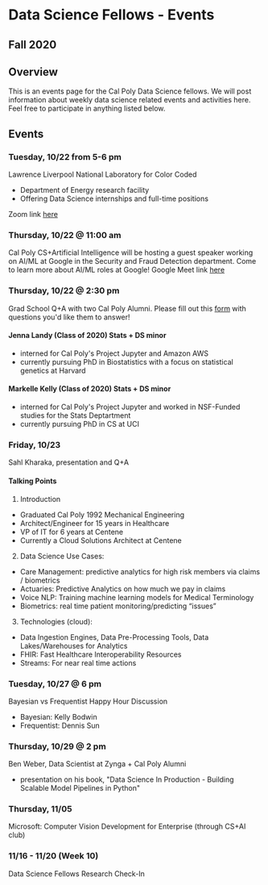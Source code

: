 # Data Science Fellows - Events
## Fall 2020
## Overview
This is an events page for the Cal Poly Data Science fellows.  We will post information about weekly data science related events and activities here.  Feel free to participate in anything listed below.

## Events

### Tuesday, 10/22 from 5-6 pm
Lawrence Liverpool National Laboratory for Color Coded
- Department of Energy research facility
- Offering Data Science internships and full-time positions

Zoom link [here](https://calpoly.zoom.us/j/81652572421)

### Thursday, 10/22 @ 11:00 am
Cal Poly CS+Artificial Intelligence will be hosting a guest speaker working on AI/ML at Google in the Security and Fraud Detection department. Come to learn more about AI/ML roles at Google!
Google Meet link [here](https://meet.google.com/ctg-rhof-egr)

### Thursday, 10/22 @ 2:30 pm
Grad School Q+A with two Cal Poly Alumni.  Please fill out this [form](https://docs.google.com/forms/d/e/1FAIpQLSck2EKOWuqpvViwex-RWL2TdqZwznnTEWo4cJNWkcfqCk_gBQ/viewform) with questions you'd like them to answer!

#### Jenna Landy (Class of 2020) Stats + DS minor
- interned for Cal Poly's Project Jupyter and Amazon AWS
- currently pursuing PhD in Biostatistics with a focus on statistical genetics at Harvard

#### Markelle Kelly (Class of 2020) Stats + DS minor
- interned for Cal Poly's Project Jupyter and worked in NSF-Funded studies for the Stats Deptartment
- currently pursuing PhD in CS at UCI

### Friday, 10/23
Sahl Kharaka, presentation and Q+A

#### Talking Points
1. Introduction
- Graduated Cal Poly 1992 Mechanical Engineering 
- Architect/Engineer for 15 years in Healthcare
- VP of IT for 6 years at Centene
- Currently a Cloud Solutions Architect at Centene

2. Data Science Use Cases:
- Care Management: predictive analytics for high risk members via claims / biometrics
- Actuaries: Predictive Analytics on how much we pay in claims
- Voice NLP: Training machine learning models for Medical Terminology
- Biometrics: real time patient monitoring/predicting “issues”

3. Technologies (cloud):
- Data Ingestion Engines, Data Pre-Processing Tools, Data Lakes/Warehouses for Analytics
- FHIR: Fast Healthcare Interoperability Resources
- Streams: For near real time actions

### Tuesday, 10/27 @ 6 pm
Bayesian vs Frequentist Happy Hour Discussion
- Bayesian: Kelly Bodwin
- Frequentist: Dennis Sun

### Thursday, 10/29 @ 2 pm
Ben Weber, Data Scientist at Zynga + Cal Poly Alumni 
- presentation on his book, "Data Science In Production - Building Scalable Model Pipelines in Python"

### Thursday, 11/05
Microsoft: Computer Vision Development for Enterprise (through CS+AI club)

### 11/16 - 11/20 (Week 10)
Data Science Fellows Research Check-In

